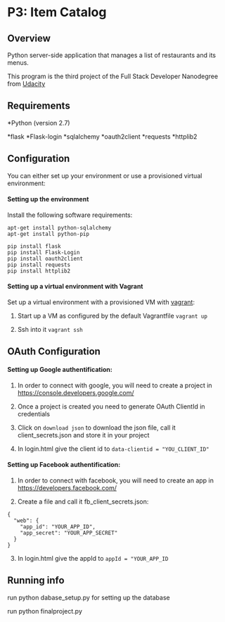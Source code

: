 # P3: Item Catalog

## Overview

Python server-side application that manages a list of restaurants and its menus.

This program is the third project of the Full Stack Developer Nanodegree from [Udacity](https://www.udacity.com/)

## Requirements

*Python (version 2.7)

*flask
*Flask-login
*sqlalchemy
*oauth2client
*requests
*httplib2


## Configuration

You can either set up your environment or use a provisioned virtual environment:

#### Setting up the environment

Install the following software requirements:

```
apt-get install python-sqlalchemy
apt-get install python-pip

pip install flask
pip install Flask-Login
pip install oauth2client
pip install requests
pip install httplib2
```

#### Setting up a virtual environment with Vagrant

Set up a virtual environment with a provisioned VM with [vagrant](https://www.vagrantup.com/):

1. Start up a VM as configured by the default Vagrantfile
``` vagrant up ```

2. Ssh into it
``` vagrant ssh ```


## OAuth Configuration

#### Setting up Google authentification:

1. In order to connect with google, you will need to create a project in https://console.developers.google.com/

2. Once a project is created you need to generate OAuth ClientId in credentials

3. Click on ``` download json ``` to download the json file, call it client_secrets.json and store it in your project

4. In login.html give the client id to
``` data-clientid = "YOU_CLIENT_ID" ```


#### Setting up Facebook authentification:

1. In order to connect with facebook, you will need to create an app in https://developers.facebook.com/

2. Create a file and call it fb_client_secrets.json:
```
{
  "web": {
    "app_id": "YOUR_APP_ID",
    "app_secret": "YOUR_APP_SECRET"
  }
}
```

3. In login.html give the appId to
``` appId = "YOUR_APP_ID ```


## Running info

run python dabase_setup.py for setting up the database

run python finalproject.py